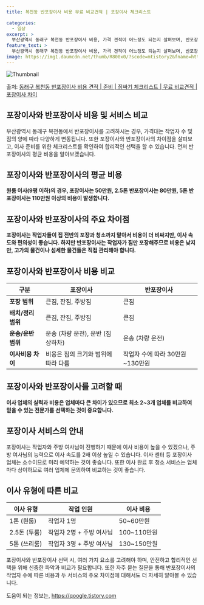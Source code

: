 ```yaml
---
title: 복천동 반포장이사 비용 무료 비교견적 | 포장이사 체크리스트

categories:
  - 일상
excerpt: >
  부산광역시 동래구 복천동 반포장이사 비용, 가격 견적이 어느정도 되는지 살펴보며, 반포장이사를 준비함에 있어 짐싸기 준비 체크리스트가 무엇인지 보겠습니다. 마지막으로 포장이사와 차이점을 통해 무료 비교견적으로 어떤 것이 더 합리적인 선택인지 공유 드립니다.동래구 복천동 포장이사 견적 샘플 보기 👈 클릭동래구 복천동 포장이사 가격 살펴보기 👈 클릭동래구 복천동 반포장이사 평균 이사 비용평수동래구 복천동 평균 이사 비용원룸 이사9평 이하 (1톤)30만원~투룸/쓰리룸 이사16평 ~ 20평 (2.5톤)80만원~쓰리룸 이사21평 (5톤) ~110만원~우리집 무료 이사견적 받기 👈 클릭포장 vs 반포장: 주요 차이점포장이사는 이사 전반을 담당하며, 반면 반포장이사는 업체가 큰 짐을 정리하고, 작은 짐 정리는 ..
feature_text: >
  부산광역시 동래구 복천동 반포장이사 비용, 가격 견적이 어느정도 되는지 살펴보며, 반포장이사를 준비함에 있어 짐싸기 준비 체크리스트가 무엇인지 보겠습니다. 마지막으로 포장이사와 차이점을 통해 무료 비교견적으로 어떤 것이 더 합리적인 선택인지 공유 드립니다.동래구 복천동 포장이사 견적 샘플 보기 👈 클릭동래구 복천동 포장이사 가격 살펴보기 👈 클릭동래구 복천동 반포장이사 평균 이사 비용평수동래구 복천동 평균 이사 비용원룸 이사9평 이하 (1톤)30만원~투룸/쓰리룸 이사16평 ~ 20평 (2.5톤)80만원~쓰리룸 이사21평 (5톤) ~110만원~우리집 무료 이사견적 받기 👈 클릭포장 vs 반포장: 주요 차이점포장이사는 이사 전반을 담당하며, 반면 반포장이사는 업체가 큰 짐을 정리하고, 작은 짐 정리는 ..
image: https://img1.daumcdn.net/thumb/R800x0/?scode=mtistory2&fname=https%3A%2F%2Fblog.kakaocdn.net%2Fdn%2FmheLg%2FbtsHdt0g7km%2Fymn8Qk4REP188xo095Peq0%2Fimg.webp
---
```


![Thumbnail](https://img1.daumcdn.net/thumb/R800x0/?scode=mtistory2&fname=https%3A%2F%2Fblog.kakaocdn.net%2Fdn%2FmheLg%2FbtsHdt0g7km%2Fymn8Qk4REP188xo095Peq0%2Fimg.webp)

<p>출처: <a href="https://qoogle.tistory.com/9747" rel="dofollow">동래구 복천동 반포장이사 비용 견적 | 준비 | 짐싸기 체크리스트 | 무료 비교견적 | 포장이사 차이</a> </p>

## 포장이사와 반포장이사 비용 및 서비스 비교

부산광역시 동래구 복천동에서 반포장이사를 고려하시는 경우, 가격대는 작업자 수 및 짐의 양에 따라 다양하게 변동됩니다. 또한 포장이사와
반포장이사의 차이점을 살펴보고, 이사 준비를 위한 체크리스트를 확인하여 합리적인 선택을 할 수 있습니다. 먼저 반포장이사의 평균 비용을
알아보겠습니다.

## 포장이사와 반포장이사의 평균 비용

**원룸 이사(9평 이하)의 경우, 포장이사는 50만원, 2.5톤 반포장이사는 80만원, 5톤 반포장이사는 110만원 이상의 비용이
발생합니다.**

## 포장이사와 반포장이사의 주요 차이점

**포장이사는 작업자들이 집 전반의 포장과 청소까지 맡아서 비용이 더 비싸지만, 이사 속도와 편의성이 좋습니다. 하지만 반포장이사는 작업자가
짐만 포장해주므로 비용은 낮지만, 고가의 물건이나 섬세한 물건들은 직접 관리해야 합니다.**

## 포장이사와 반포장이사 비용 비교

**구분** | **포장이사** | **반포장이사**  
---|---|---  
**포장 범위** | 큰짐, 잔짐, 주방짐 | 큰짐  
**배치/정리 범위** | 큰짐, 잔짐, 주방짐 | 큰짐  
**운송/운반 범위** | 운송 (차량 운전), 운반 (짐 상하차) | 운송 (차량 운전)  
**이사비용 차이** | 비용은 짐의 크기와 범위에 따라 다름 | 작업자 수에 따라 30만원~130만원  
  
## 포장이사와 반포장이사를 고려할 때

**이사 업체의 실력과 비용은 업체마다 큰 차이가 있으므로 최소 2~3개 업체를 비교하여 믿을 수 있는 전문가를 선택하는 것이
중요합니다.**

## 포장이사 서비스의 안내

포장이사는 작업자와 주방 여사님이 진행하기 때문에 이사 비용이 높을 수 있겠으나, 주방 여사님의 능력으로 이사 속도를 2배 이상 높일 수
있습니다. 이사 센터 등 포장이사 업체는 소수이므로 미리 예약하는 것이 좋습니다. 또한 이사 완료 후 청소 서비스는 업체마다 상이하므로 여러
업체에 문의하여 비교하는 것이 좋습니다.

## 이사 유형에 따른 비교

**이사 유형** | **작업 인원** | **이사 비용**  
---|---|---  
1톤 (원룸) | 작업자 1명 | 50~60만원  
2.5톤 (투룸) | 작업자 2명 + 주방 여사님 | 100~110만원  
5톤 (쓰리룸) | 작업자 3명 + 주방 여사님 | 130~150만원  
  
포장이사와 반포장이사 선택 시, 여러 가지 요소를 고려해야 하며, 안전하고 합리적인 선택을 위해 신중한 파악과 비교가 필요합니다. 또한 자주
묻는 질문을 통해 반포장이사의 작업자 수에 따른 비용과 두 서비스의 주요 차이점에 대해서도 더 자세히 알아볼 수 있습니다.

 

도움이 되는 정보는, <a href="https://qoogle.tistory.com" rel="dofollow">https://qoogle.tistory.com</a>



